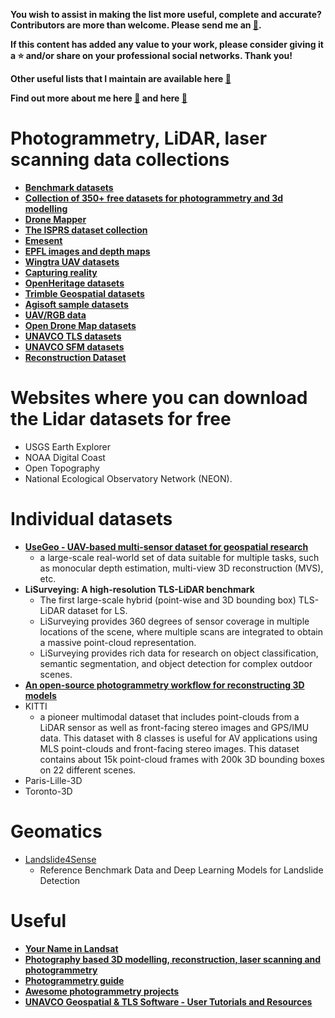 **You wish to assist in making the list more useful, complete and accurate? Contributors are more than welcome. Please send me an [:e-mail:](mailto:mvarga1989@gmail.com).**

**If this content has added any value to your work, please consider giving it a :star: and/or share on your professional social networks. Thank you!**

**Other useful lists that I maintain are available here [:link:](https://github.com/mvarga1989#community-lists-that-i-maintain)**

**Find out more about me here [:link:](https://mvarga1989.github.io/Matej_Varga/) and here [:link:](https://mvarga1989.github.io/mvarga1989_linktree/)**


# Photogrammetry, LiDAR, laser scanning data collections
- [**Benchmark datasets**](https://benchmedata.org/BeMeDa)
- [**Collection of 350+ free datasets for photogrammetry and 3d modelling**](https://github.com/natowi/photogrammetry_datasets)
- [**Drone Mapper**](https://dronemapper.com/sample_data/)
- [**The ISPRS dataset collection**](https://www.isprs.org/data/)
- [**Emesent**](https://emesent.com/resource-library/datasets/)
- [**EPFL images and depth maps**](https://documents.epfl.ch/groups/c/cv/cvlab-unit/www/data/multiview/denseMVS.html)
- [**Wingtra UAV datasets**](https://wingtra.com/mapping-drone-wingtraone/aerial-map-types/data-sets-and-maps/)
- [**Capturing reality**](https://www.capturingreality.com/free-datasets)
- [**OpenHeritage datasets**](https://openheritage3d.org/data#%7B%7D)
- [**Trimble Geospatial datasets**](https://geospatial.trimble.com/en/datasets)
- [**Agisoft sample datasets**](https://www.agisoft.com/downloads/sample-data/)
- [**UAV/RGB data**](https://zenodo.org/search?q=metadata.creators.person_or_org.name%3A%22Skaloud%2C%20Jan%22&f=resource_type%3Adataset&l=list&p=1&s=10&sort=bestmatch)
- [**Open Drone Map datasets**](https://www.opendronemap.org/odm/datasets/)
- [**UNAVCO TLS datasets**](https://tls.unavco.org/projects/)
- [**UNAVCO SFM datasets**](https://tls.unavco.org/sfm_projects)
- [**Reconstruction Dataset**](https://github.com/rperrot/ReconstructionDataSet)

# Websites where you can download the Lidar datasets for free
- USGS Earth Explorer
- NOAA Digital Coast
- Open Topography
- National Ecological Observatory Network (NEON).
 
# Individual datasets
- [**UseGeo - UAV-based multi-sensor dataset for geospatial research**](https://github.com/3DOM-FBK/usegeo)
   - a large-scale real-world set of data suitable for multiple tasks, such as monocular depth estimation, multi-view 3D reconstruction (MVS), etc.
- **LiSurveying: A high-resolution TLS-LiDAR benchmark**
   - The first large-scale hybrid (point-wise and 3D bounding box) TLS-LiDAR dataset for LS.
   - LiSurveying provides 360 degrees of sensor coverage in multiple locations of the scene, where multiple scans are integrated to obtain a massive point-cloud representation.
   - LiSurveying provides rich data for research on object classification, semantic segmentation, and object detection for complex outdoor scenes.
- [**An open-source photogrammetry workflow for reconstructing 3D models**](https://osf.io/b39yx/)
-  KITTI
   - a pioneer multimodal dataset that includes point-clouds from a LiDAR sensor as well as front-facing stereo images and GPS/IMU data. This dataset with 8 classes is useful for AV applications using MLS point-clouds and front-facing stereo images. This dataset contains about 15k point-cloud frames with 200k 3D bounding boxes on 22 different scenes.
-  Paris-Lille-3D
-  Toronto-3D
# Geomatics 
- [Landslide4Sense](https://github.com/iarai/Landslide4Sense-2022)
   - Reference Benchmark Data and Deep Learning Models for Landslide Detection
# Useful
- [**Your Name in Landsat**](https://landsat.gsfc.nasa.gov/apps/YourNameInLandsat-main/index.html)
- [**Photography based 3D modelling, reconstruction, laser scanning and photogrammetry**](https://paulbourke.net/reconstruction/)
- [**Photogrammetry guide**](https://github.com/mikeroyal/Photogrammetry-Guide)
- [**Awesome photogrammetry projects**](https://github.com/awesome-photogrammetry/awesome-photogrammetry)
- [**UNAVCO Geospatial & TLS Software - User Tutorials and Resources**](https://kb.unavco.org/article/unavco-geospatial-tls-software-user-tutorials-and-resources-826.html)
